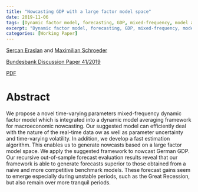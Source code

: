 ```yaml
---
title: "Nowcasting GDP with a large factor model space"
date: 2019-11-06
tags: [Dynamic factor model, forecasting, GDP, mixed-frequency, model averaging, time-varying-parameter]
excerpt: "Dynamic factor model, forecasting, GDP, mixed-frequency, model averaging, time-varying-parameter"
categories: [Working Paper]
---
```

[Sercan Eraslan](https://papers.ssrn.com/sol3/cf_dev/AbsByAuth.cfm?per_id=2364853) and [Maximilian Schroeder](https://papers.ssrn.com/sol3/cf_dev/AbsByAuth.cfm?per_id=3737565)

[Bundesbank Discussion Paper 41/2019](https://www.bundesbank.de/de/bundesbank/forschung/forschungszentrum/diskussionspapiere)

[PDF](/assets/pdfs/Bundesbank_Discussion_Paper.pdf)


# Abstract
We propose a novel time-varying parameters mixed-frequency dynamic factor model which is integrated into a dynamic model averaging framework for macroeconomic nowcasting. Our suggested model can efficiently deal with the nature of the real-time data  ow as well as parameter uncertainty and time-varying volatility. In addition, we develop a fast estimation algorithm. This enables us to generate nowcasts based on a large factor model space. We apply the suggested framework to nowcast German GDP. Our recursive out-of-sample forecast evaluation results reveal that our framework is able to generate forecasts superior to those obtained from a naive and more competitive benchmark models. These forecast gains seem to emerge especially during unstable periods, such as the Great Recession, but also remain over more tranquil periods.
